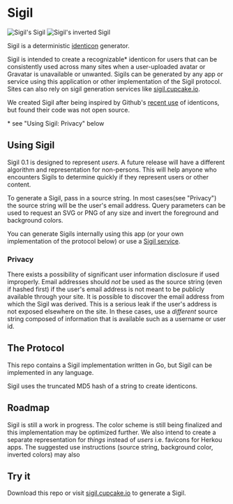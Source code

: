 # Sigil

![Sigil's Sigil](https://sigil.herokuapp.com/sigil)
![Sigil's inverted Sigil](https://sigil.herokuapp.com/sigil?inverted=1)

Sigil is a deterministic [identicon](https://en.wikipedia.org/wiki/Identicon) generator. 

Sigil is intended to create a recognizable* identicon for users that can be consistently used across many sites when a user-uploaded avatar or Gravatar is unavailable or unwanted. Sigils can be generated by any app or service using this application or other implementation of the Sigil protocol. Sites can also rely on sigil generation services like [sigil.cupcake.io](https://sigil.cupcake.io). 

We created Sigil after being inspired by Github's [recent use](https://github.com/blog/1586-identicons) of identicons, but found their code was not open source. 

\* see "Using Sigil: Privacy" below

## Using Sigil

Sigil 0.1 is designed to represent _users_. A future release will have a different algorithm and representation for non-persons. This will help anyone who encounters Sigils to determine quickly if they represent users or other content.

To generate a Sigil, pass in a source string. In most cases(see "Privacy") the source string will be the user's email address. Query parameters can be used to request an SVG or PNG of any size and invert the foreground and background colors. 

You can generate Sigils internally using this app (or your own implementation of the protocol below) or use a [Sigil service](https://sigil.cupcake.io).

### Privacy 

There exists a possibility of significant user information disclosure if used improperly. Email addresses should *not* be used as the source string (even if hashed first) if the user's email address is not meant to be publicly available through your site. It is possible to discover the email address from which the Sigil was derived. This is a serious leak if the user's address is not exposed elsewhere on the site. In these cases, use a *different* source string composed of information that is available such as a username or user id. 

## The Protocol

This repo contains a Sigil implementation written in Go, but Sigil can be implemented in any language.

Sigil uses the truncated MD5 hash of a string to create identicons. 

## Roadmap

Sigil is still a work in progress. The color scheme is still being finalized and this implementation may be optimized further. We also intend to create a separate representation for _things_ instead of _users_ i.e. favicons for Herkou apps. The suggested use instructions (source string, background color, inverted colors) may also 

## Try it

Download this repo or visit [sigil.cupcake.io](https://sigil.cupcake.io) to generate a Sigil.